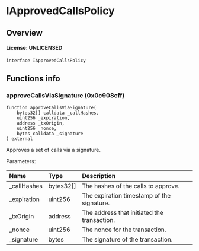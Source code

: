 # IApprovedCallsPolicy

## Overview

#### License: UNLICENSED

```solidity
interface IApprovedCallsPolicy
```


## Functions info

### approveCallsViaSignature (0x0c908cff)

```solidity
function approveCallsViaSignature(
    bytes32[] calldata _callHashes,
    uint256 _expiration,
    address _txOrigin,
    uint256 _nonce,
    bytes calldata _signature
) external
```

Approves a set of calls via a signature.


Parameters:

| Name        | Type      | Description                                  |
| :---------- | :-------- | :------------------------------------------- |
| _callHashes | bytes32[] | The hashes of the calls to approve.          |
| _expiration | uint256   | The expiration timestamp of the signature.   |
| _txOrigin   | address   | The address that initiated the transaction.  |
| _nonce      | uint256   | The nonce for the transaction.               |
| _signature  | bytes     | The signature of the transaction.            |
